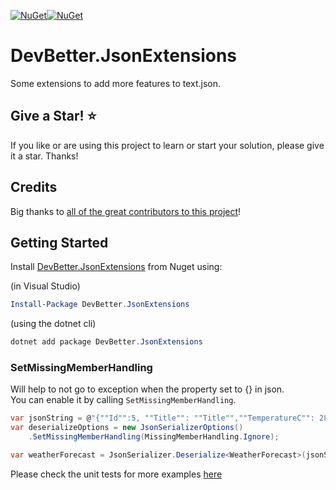 [![NuGet](https://img.shields.io/nuget/v/DevBetter.JsonExtensions.svg)](https://www.nuget.org/packages/DevBetter.JsonExtensions)[![NuGet](https://img.shields.io/nuget/dt/DevBetter.JsonExtensions.svg)](https://www.nuget.org/packages/DevBetter.JsonExtensions)

# DevBetter.JsonExtensions

Some extensions to add more features to text.json.  


## Give a Star! :star:

If you like or are using this project to learn or start your solution, please give it a star. Thanks!

## Credits

Big thanks to [all of the great contributors to this project](https://github.com/DevBetterCom/DevBetter.JsonExtensions/graphs/contributors)!

## Getting Started

Install [DevBetter.JsonExtensions](https://github.com/DevBetterCom/DevBetter.JsonExtensions) from Nuget using:

(in Visual Studio)

```powershell
Install-Package DevBetter.JsonExtensions
```

(using the dotnet cli)

```powershell
dotnet add package DevBetter.JsonExtensions
```

### SetMissingMemberHandling

Will help to not go to exception when the property set to {} in json.  
You can enable it by calling `SetMissingMemberHandling`.  
```csharp
var jsonString = @"{""Id"":5, ""Title"": ""Title"",""TemperatureC"": 28,""CreatedDate"": {}, ""Days"": [""Sunday""]}";
var deserializeOptions = new JsonSerializerOptions()
    .SetMissingMemberHandling(MissingMemberHandling.Ignore);

var weatherForecast = JsonSerializer.Deserialize<WeatherForecast>(jsonString, deserializeOptions);
```

Please check the unit tests for more examples [here](https://github.com/DevBetterCom/DevBetter.JsonExtensions/tests/)
